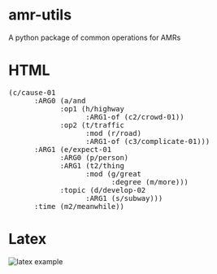 # amr-utils
A python package of common operations for AMRs
# HTML
<pre>
(<span class="amr-node" tok-id="c">c/cause-01</span>
      <span class="amr-edge" tok-id="c_ARG0_a">:ARG0</span> (<span class="amr-node" tok-id="a">a/and</span>
            <span class="amr-edge" tok-id="a_op1_h">:op1</span> (<span class="amr-node" tok-id="h">h/highway</span>
                  <span class="amr-edge" tok-id="h_ARG1-of_c2">:ARG1-of</span> (<span class="amr-node" tok-id="c2">c2/crowd-01</span>))
            <span class="amr-edge" tok-id="a_op2_t">:op2</span> (<span class="amr-node" tok-id="t">t/traffic</span>
                  <span class="amr-edge" tok-id="t_mod_r">:mod</span> (<span class="amr-node" tok-id="r">r/road</span>)
                  <span class="amr-edge" tok-id="t_ARG1-of_c3">:ARG1-of</span> (<span class="amr-node" tok-id="c3">c3/complicate-01</span>)))
      <span class="amr-edge" tok-id="c_ARG1_e">:ARG1</span> (<span class="amr-node" tok-id="e">e/expect-01</span>
            <span class="amr-edge" tok-id="e_ARG0_p">:ARG0</span> (<span class="amr-node" tok-id="p">p/person</span>)
            <span class="amr-edge" tok-id="e_ARG1_t2">:ARG1</span> (<span class="amr-node" tok-id="t2">t2/thing</span>
                  <span class="amr-edge" tok-id="t2_mod_g">:mod</span> (<span class="amr-node" tok-id="g">g/great</span>
                        <span class="amr-edge" tok-id="g_degree_m">:degree</span> (<span class="amr-node" tok-id="m">m/more</span>)))
            <span class="amr-edge" tok-id="e_topic_d">:topic</span> (<span class="amr-node" tok-id="d">d/develop-02</span>
                  <span class="amr-edge" tok-id="d_ARG1_s">:ARG1</span> (<span class="amr-node" tok-id="s">s/subway</span>)))
      <span class="amr-edge" tok-id="c_time_m2">:time</span> (<span class="amr-node" tok-id="m2">m2/meanwhile</span>))
</pre>


# Latex

![latex example](https://github.com/ablodge/amr-utils/edit/master/latex_ex.jpg)
